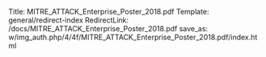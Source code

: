 Title: MITRE_ATTACK_Enterprise_Poster_2018.pdf
Template: general/redirect-index
RedirectLink: /docs/MITRE_ATTACK_Enterprise_Poster_2018.pdf
save_as: w/img_auth.php/4/4f/MITRE_ATTACK_Enterprise_Poster_2018.pdf/index.html